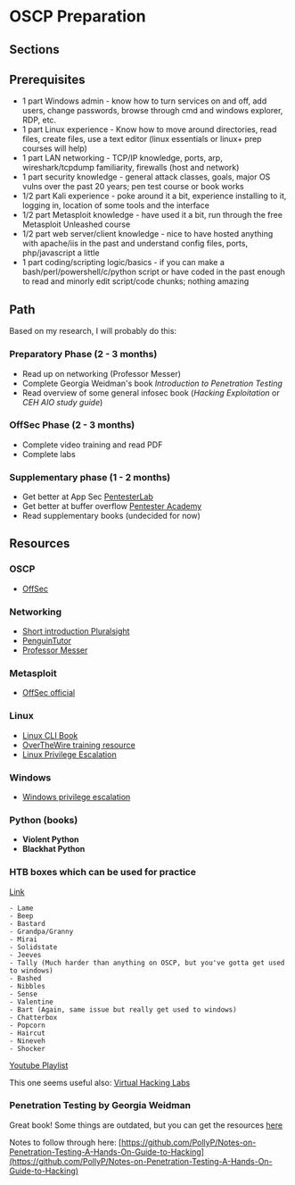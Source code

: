 # OSCP Preparation

## Sections

## Prerequisites
* 1 part Windows admin - know how to turn services on and off, add users, change passwords, browse through cmd and windows explorer, RDP, etc.
* 1 part Linux experience - Know how to move around directories, read files, create files, use a text editor (linux essentials or linux+ prep courses will help)
* 1 part LAN networking - TCP/IP knowledge, ports, arp, wireshark/tcpdump familiarity, firewalls (host and network)
* 1 part security knowledge - general attack classes, goals, major OS vulns over the past 20 years; pen test course or book works
* 1/2 part Kali experience - poke around it a bit, experience installing to it, logging in, location of some tools and the interface
* 1/2 part Metasploit knowledge - have used it a bit, run through the free Metasploit Unleashed course
* 1/2 part web server/client knowledge - nice to have hosted anything with apache/iis in the past and understand config files, ports, php/javascript a little
* 1 part coding/scripting logic/basics - if you can make a bash/perl/powershell/c/python script or have coded in the past enough to read and minorly edit script/code chunks; nothing amazing

## Path
Based on my research, I will probably do this:

### Preparatory Phase (2 - 3 months)
* Read up on networking (Professor Messer) 
* Complete Georgia Weidman's book *Introduction to Penetration Testing*
* Read overview of some general infosec book (*Hacking Exploitation* or *CEH AIO study guide*)

### OffSec Phase (2 - 3 months)
* Complete video training and read PDF
* Complete labs

### Supplementary phase (1 - 2 months)
* Get better at App Sec [PentesterLab](https://pentesterlab.com/)
* Get better at buffer overflow [Pentester Academy](https://www.pentesteracademy.com)
* Read supplementary books (undecided for now)

## Resources

### OSCP
- [OffSec](https://www.offensive-security.com/pwk-oscp/)

### Networking
- [Short introduction Pluralsight](https://www.pluralsight.com/blog/it-ops/networking-basics-tcp-udp-tcpip-osi-models?clickid=QIFw%3AYxojxyOW95wUx0Mo3QwUknyyMXVfTaVWA0&irgwc=1&mpid=27795&utm_source=impactradius&utm_medium=digital_affiliate&utm_campaign=27795&aid=7010a000001xAKZAA2)
- [PenguinTutor](http://www.penguintutor.com/linux/basic-network-reference)
- [Professor Messer](https://www.professormesser.com/network-plus/n10-007/introduction-to-ip/)

### Metasploit
- [OffSec official](https://www.offensive-security.com/metasploit-unleashed/)

### Linux
- [Linux CLI Book](http://linuxcommand.org/tlcl.php)
- [OverTheWire training resource](https://overthewire.org/wargames/bandit/bandit0.html)
- [Linux Privilege Escalation](https://blog.g0tmi1k.com/2011/08/basic-linux-privilege-escalation/)

### Windows
- [Windows privilege escalation](https://www.fuzzysecurity.com/tutorials/16.html)

### Python (books)
- **Violent Python**
- **Blackhat Python**


### HTB boxes which can be used for practice
[Link](https://forum.hackthebox.eu/discussion/612/oscp-practice)

```
- Lame
- Beep
- Bastard
- Grandpa/Granny
- Mirai
- Solidstate
- Jeeves
- Tally (Much harder than anything on OSCP, but you've gotta get used to windows)
- Bashed
- Nibbles
- Sense
- Valentine
- Bart (Again, same issue but really get used to windows)
- Chatterbox
- Popcorn
- Haircut
- Nineveh
- Shocker
```

[Youtube Playlist](https://www.youtube.com/playlist?list=PLidcsTyj9JXK-fnabFLVEvHinQ14Jy5tf)

This one seems useful also: [Virtual Hacking Labs](https://www.virtualhackinglabs.com)

### Penetration Testing by Georgia Weidman

Great book! Some things are outdated, but you can get the resources [here](https://s3.us-east-2.amazonaws.com/penetrationtestingedition1/index.html)

Notes to follow through here: [https://github.com/PollyP/Notes-on-Penetration-Testing-A-Hands-On-Guide-to-Hacking](https://github.com/PollyP/Notes-on-Penetration-Testing-A-Hands-On-Guide-to-Hacking)
